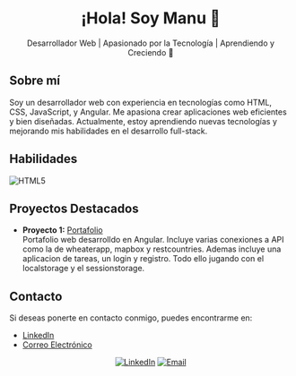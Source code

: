 <!-- Encabezado principal -->
<h1 align="center">¡Hola! Soy Manu 👋</h1>

<!-- Descripción breve -->
<p align="center">
  Desarrollador Web | Apasionado por la Tecnología | Aprendiendo y Creciendo 🚀
</p>

<!-- Imagen de banner (opcional)
<p align="center">
  <img src="URL_DE_TU_BANNER" alt="Banner" width="600" />
</p>-->

<!-- Sección de acerca de mí -->
<h2>Sobre mí</h2>
<p>
  Soy un desarrollador web con experiencia en tecnologías como HTML, CSS, JavaScript, y Angular. Me apasiona crear aplicaciones web eficientes y bien diseñadas. Actualmente, estoy aprendiendo nuevas tecnologías y mejorando mis habilidades en el desarrollo full-stack.
</p>

<!-- Habilidades con iconos -->
<h2>Habilidades</h2>
<p align="left">
  <!-- HTML5 -->
  <img src="https://skillicons.dev/icons?i=js,html,css,ts,php,nest.js" alt="HTML5">
</p>

<!-- Sección de proyectos destacados -->
<h2>Proyectos Destacados</h2>
<ul>
  <li>
    <strong>Proyecto 1:</strong> <a href="https://asstrom.es/home">Portafolio</a>
    <br />
    Portafolio web desarrolldo en Angular. Incluye varias conexiones a API como la de wheaterapp, mapbox y restcountries.
    Ademas incluye una aplicacion de tareas, un login y registro. Todo ello jugando con el localstorage y el sessionstorage.
  </li>
</ul>

<!-- Sección de contacto -->
<h2>Contacto</h2>
<p>
  Si deseas ponerte en contacto conmigo, puedes encontrarme en:
  <ul>
    <li><a href="https://www.linkedin.com/in/josemanuelmosqueteabreu/">LinkedIn</a></li>
    <li><a href="jmma1995@gmail.com">Correo Electrónico</a></li>
  </ul>
</p>

<!-- Iconos de redes sociales (opcional) -->
<p align="center">
  <a href="www.linkedin.com/in/josé-manuel-mosquete-abreu-662691166"><img src="https://img.shields.io/badge/-LinkedIn-blue" alt="LinkedIn"></a>
  <a href="jmma1995@gmail.com"><img src="https://img.shields.io/badge/-Email-red" alt="Email"></a>
</p>
